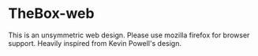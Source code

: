 # TheBox-web

This is an unsymmetric web design.
Please use mozilla firefox for browser support.
Heavily inspired from Kevin Powell's design.


